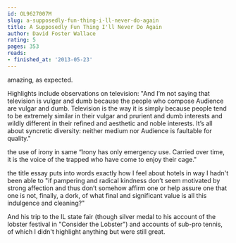 ```yaml
---
id: OL9627007M
slug: a-supposedly-fun-thing-i-ll-never-do-again
title: A Supposedly Fun Thing I'll Never Do Again
author: David Foster Wallace
rating: 5
pages: 353
reads:
- finished_at: '2013-05-23'
---
```

amazing, as expected.

Highlights include observations on television:
"And I’m not saying that television is vulgar and dumb because the people who compose Audience are vulgar and dumb. Television is the way it is simply because people tend to be extremely similar in their vulgar and prurient and dumb interests and wildly different in their refined and aesthetic and noble interests. It’s all about syncretic diversity: neither medium nor Audience is faultable for quality."

the use of irony in same
“Irony has only emergency use. Carried over time, it is the voice of the trapped who have come to enjoy their cage."

the title essay puts into words exactly how I feel about hotels in way I hadn't been able to
"if pampering and radical kindness don’t seem motivated by strong affection and thus don’t somehow affirm one or help assure one that one is not, finally, a dork, of what final and significant value is all this indulgence and cleaning?"

And his trip to the IL state fair (though silver medal to his account of the lobster festival in "Consider the Lobster") and accounts of sub-pro tennis, of which I didn't highlight anything but were still great.

